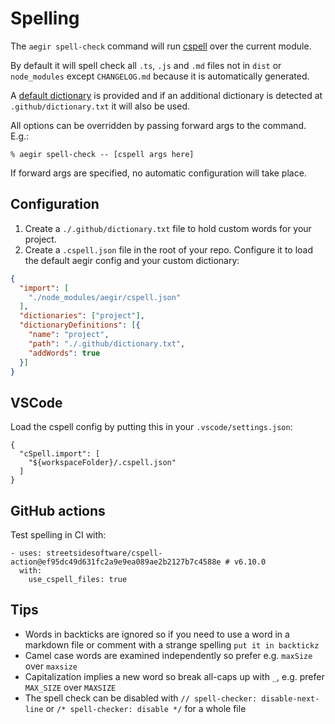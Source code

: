 # Spelling

The `aegir spell-check` command will run [cspell](https://cspell.org/) over the
current module.

By default it will spell check all `.ts`, `.js` and `.md` files not in `dist` or
`node_modules` except `CHANGELOG.md` because it is automatically generated.

A [default dictionary](../dictionaries/ipfs.txt) is provided and if an
additional dictionary is detected at `.github/dictionary.txt` it will also be
used.

All options can be overridden by passing forward args to the command. E.g.:

```console
% aegir spell-check -- [cspell args here]
```

If forward args are specified, no automatic configuration will take place.

## Configuration

1. Create a `./.github/dictionary.txt` file to hold custom words for your
project.
2. Create a `.cspell.json` file in the root of your repo. Configure it to load the default aegir config and your custom dictionary:

```json
{
  "import": [
    "./node_modules/aegir/cspell.json"
  ],
  "dictionaries": ["project"],
  "dictionaryDefinitions": [{
    "name": "project",
    "path": "./.github/dictionary.txt",
    "addWords": true
  }]
}
```

## VSCode

Load the cspell config by putting this in your `.vscode/settings.json`:

```
{
  "cSpell.import": [
    "${workspaceFolder}/.cspell.json"
  ]
}
```

## GitHub actions

Test spelling in CI with:

```
- uses: streetsidesoftware/cspell-action@ef95dc49d631fc2a9e9ea089ae2b2127b7c4588e # v6.10.0
  with:
    use_cspell_files: true
```

## Tips

- Words in backticks are ignored so if you need to use a word in a markdown file or comment with a strange spelling `put it in backtickz`
- Camel case words are examined independently so prefer e.g. `maxSize` over `maxsize`
- Capitalization implies a new word so break all-caps up with `_`, e.g. prefer `MAX_SIZE` over `MAXSIZE`
- The spell check can be disabled with `// spell-checker: disable-next-line` or `/* spell-checker: disable */` for a whole file
